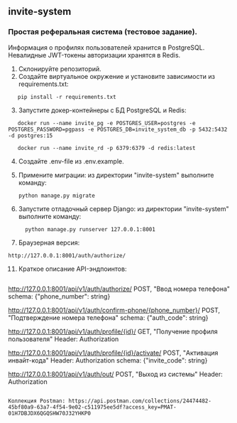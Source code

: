 ## invite-system
### Простая реферальная система (тестовое задание).

Информация о профилях пользователей хранится в PostgreSQL. Невалидные JWT-токены авторизации хранятся в Redis.

1. Склонируйте репозиторий.
2. Создайте виртуальное окружение и установите зависимости из requirements.txt:

```
   pip install -r requirements.txt
```

3. Запустите докер-контейнеры с БД PostgreSQL и Redis:

```
   docker run --name invite_pg -e POSTGRES_USER=postgres -e POSTGRES_PASSWORD=pgpass -e POSTGRES_DB=invite_system_db -p 5432:5432 -d postgres:15
```

```
   docker run --name invite_rd -p 6379:6379 -d redis:latest
```

4. Создайте .env-file из .env.example.
5. Примените миграции: из директории "invite-system" выполните команду:

     ```
     python manage.py migrate
     ```

6. Запустите отладочный сервер Django: из директории "invite-system" выполните команду:
   
   ```
     python manage.py runserver 127.0.0.1:8001
   ```

10. Браузерная версия:

   ```
   http://127.0.0.1:8001/auth/authorize/
   ```

11. Краткое описание API-эндпоинтов:
   
    ```
   http://127.0.0.1:8001/api/v1/auth/authorize/
   POST, "Ввод номера телефона"
   schema: {"phone_number": string}

   http://127.0.0.1:8001/api/v1/auth/confirm-phone/{phone_number}/
   POST, "Подтверждение номера телефона"
   schema: {"auth_code": string}

   http://127.0.0.1:8001/api/v1/auth/profile/{id}/
   GET, "Получение профиля пользователя"
   Header: Authorization

   http://127.0.0.1:8001/api/v1/auth/profile/{id}/activate/
   POST, "Активация инвайт-кода"
   Header: Authorization
   schema: {"invite_code": string}

   http://127.0.0.1:8001/api/v1/auth/out/
   POST, "Выход из системы"
   Header: Authorization
   ```

Коллекция Postman: https://api.postman.com/collections/24474482-45bf80a9-63a7-4f54-9e02-c511975ee5df?access_key=PMAT-01H7DBJDX6QGQSHW70J32YHKP0
